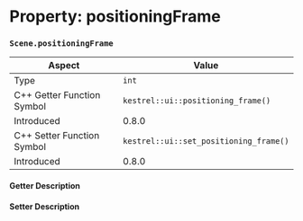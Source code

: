 
# Property: positioningFrame
### `Scene.positioningFrame`

| Aspect | Value |
| --- | --- |
| Type | `int` |
| C++ Getter Function Symbol | `kestrel::ui::positioning_frame()` |
| Introduced | 0.8.0 |
| C++ Setter Function Symbol | `kestrel::ui::set_positioning_frame()` |
| Introduced | 0.8.0 |

#### Getter Description

#### Setter Description

